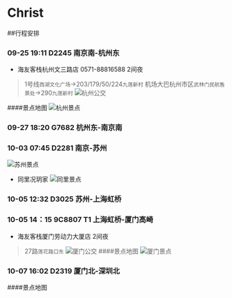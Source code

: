 # Christ
##行程安排
### 09-25 19:11 D2245 南京南-杭州东
- 海友客栈杭州文三路店 0571-88816588 2间夜
> 1号线`西湖文化广场`->203/179/50/224`九莲新村`
> 机场大巴杭州市区`武林门民航售票处`->290`九莲新村`
![杭州公交](https://cloud.smartisan.com/notesimage/Notes_1442757621307.png)


####景点地图
![杭州景点](https://cloud.smartisan.com/notesimage/Notes_1442760782629.png)

### 09-27 18:20 G7682 杭州东-南京南

### 10-03 07:45 D2281 南京-苏州
![苏州景点](https://cloud.smartisan.com/notesimage/Notes_1442761614116.png)
- 同里况玥家
![同里景点](https://cloud.smartisan.com/notesimage/Notes_1442762421158.png)

### 10-05 12:32 D3025 苏州-上海虹桥

### 10-05 14：15 9C8807 T1 上海虹桥-厦门高崎
- 海友客栈厦门劳动力大厦店 2间夜
> 27路`莲花路口东`
![厦门公交](https://cloud.smartisan.com/notesimage/Notes_1442757632380.png)
####景点地图
![厦门景点](https://cloud.smartisan.com/notesimage/Notes_1442761507580.png)

### 10-07 16:02 D2319 厦门北-深圳北
####景点地图


